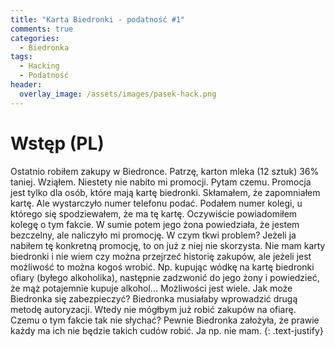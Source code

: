 ```yaml
---
title: "Karta Biedronki - podatność #1"
comments: true
categories:
  - Biedronka
tags:
  - Hacking
  - Podatność
header:
  overlay_image: /assets/images/pasek-hack.png
---
```

# Wstęp (PL)
Ostatnio robiłem zakupy w Biedronce. Patrzę, karton mleka (12 sztuk) 36% taniej. Wziąłem. Niestety nie nabito mi promocji. Pytam czemu. Promocja jest tylko dla osób, które mają kartę biedronki. Skłamałem, że zapomniałem kartę. Ale wystarczyło numer telefonu podać. Podałem numer kolegi, u którego się spodziewałem, że ma tę kartę. Oczywiście powiadomiłem kolegę o tym fakcie. W sumie potem jego żona powiedziała, że jestem bezczelny, ale naliczyło mi promocję. W czym tkwi problem? Jeżeli ja nabiłem tę konkretną promocję, to on już z niej nie skorzysta. Nie mam karty biedronki i nie wiem czy można przejrzeć historię zakupów, ale jeżeli jest możliwość to można kogoś wrobić. Np. kupując wódkę na kartę biedronki ofiary (byłego alkoholika), następnie zadzwonić do jego żony i powiedzieć, że mąż potajemnie kupuje alkohol... Możliwości jest wiele. Jak może Biedronka się zabezpieczyć? Biedronka musiałaby wprowadzić drugą metodę autoryzacji. Wtedy nie mógłbym już robić zakupów na ofiarę. Czemu o tym fakcie tak nie słychać? Pewnie Biedronka założyła, że prawie każdy ma ich nie będzie takich cudów robić. Ja np. nie mam.
{: .text-justify}

